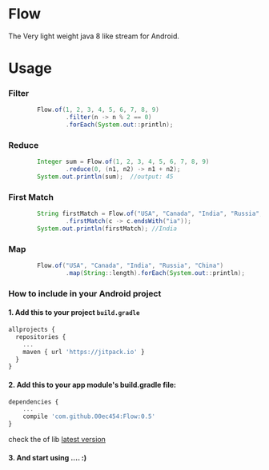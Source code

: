 # Flow
The Very light weight java 8 like stream for Android.


# Usage

### Filter

```java
        Flow.of(1, 2, 3, 4, 5, 6, 7, 8, 9)
                .filter(n -> n % 2 == 0)
                .forEach(System.out::println);
```

### Reduce

```java
        Integer sum = Flow.of(1, 2, 3, 4, 5, 6, 7, 8, 9)
                .reduce(0, (n1, n2) -> n1 + n2);
        System.out.println(sum);  //output: 45

```

### First Match
```java
        String firstMatch = Flow.of("USA", "Canada", "India", "Russia", "China")
                .firstMatch(c -> c.endsWith("ia"));
        System.out.println(firstMatch); //India

```

### Map

```java
        Flow.of("USA", "Canada", "India", "Russia", "China")
                .map(String::length).forEach(System.out::println);

```

### How to include in your Android project

#### 1. Add this to your project `build.gradle`

```javascript
allprojects {
  repositories {
    ...
    maven { url 'https://jitpack.io' }
  }
}
```

#### 2. Add this to your app module's build.gradle file:

```javascript
dependencies {
    ...
    compile 'com.github.00ec454:Flow:0.5'
}
```
check the of lib [latest version](https://jitpack.io/#00ec454/Flow) 

#### 3. And start using .... :)